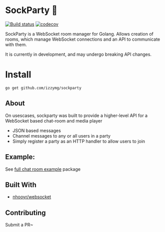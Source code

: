 # SockParty 💬
[![Build status](https://api.travis-ci.org/izzymg/sockparty.svg?branch=master)](https://github.com/izzymg/releases)
[![codecov](https://codecov.io/gh/izzymg/sockparty/branch/master/graph/badge.svg)](https://codecov.io/gh/izzymg/sockparty)

SockParty is a WebSocket room manager for Golang. Allows creation of rooms, which manage WebSocket connections and an API to communicate with them.

It is currently in development, and may undergo breaking API changes.

# Install

`go get github.com/izzymg/sockparty`

## About

On usescases, sockparty was built to provide a higher-level API for a WebSocket based chat-room and media player

* JSON based messages
* Channel messages to any or all users in a party
* Simply register a party as an HTTP handler to allow users to join

## Example:

See [full chat room example](/example) package

## Built With

* [nhooyr/websocket](https://github.com/nhooyr/websocket)

## Contributing

Submit a PR~
